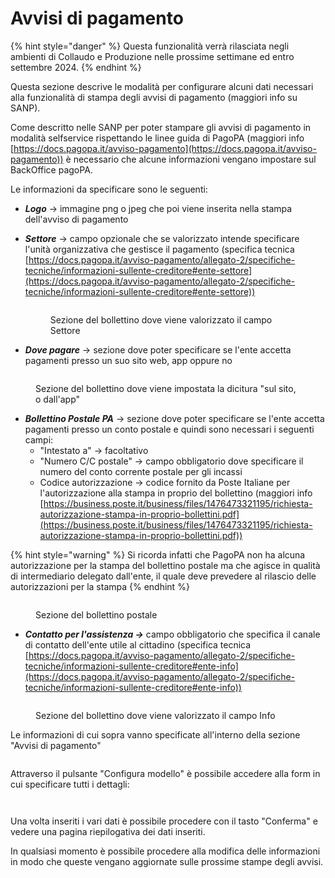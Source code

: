 # Avvisi di pagamento

{% hint style="danger" %}
Questa funzionalità verrà rilasciata negli ambienti di Collaudo e Produzione nelle prossime settimane ed entro settembre 2024.
{% endhint %}

Questa sezione descrive le modalità per configurare alcuni dati necessari alla funzionalità di stampa degli avvisi di pagamento (maggiori info su SANP).

Come descritto nelle SANP per poter stampare gli avvisi di pagamento in modalità selfservice rispettando le linee guida di PagoPA (maggiori info [https://docs.pagopa.it/avviso-pagamento](https://docs.pagopa.it/avviso-pagamento)) è necessario che alcune informazioni vengano impostare sul BackOffice pagoPA.

Le informazioni da specificare sono le seguenti:

* _**Logo**_ -> immagine png o jpeg che poi viene inserita nella stampa dell'avviso di pagamento
*   _**Settore**_ -> campo opzionale che se valorizzato intende specificare l'unità organizzativa che gestisce il pagamento (specifica tecnica [https://docs.pagopa.it/avviso-pagamento/allegato-2/specifiche-tecniche/informazioni-sullente-creditore#ente-settore](https://docs.pagopa.it/avviso-pagamento/allegato-2/specifiche-tecniche/informazioni-sullente-creditore#ente-settore))



    <figure><img src="../../.gitbook/assets/Screenshot 2024-06-06 alle 12.52.36.png" alt=""><figcaption><p>Sezione del bollettino dove viene valorizzato il campo Settore</p></figcaption></figure>


* _**Dove pagare**_ -> sezione dove poter specificare se l'ente accetta pagamenti presso un suo sito web, app oppure no

<figure><img src="../../.gitbook/assets/Screenshot 2024-06-06 alle 14.09.40.png" alt=""><figcaption><p>Sezione del bollettino dove viene impostata la dicitura "sul sito, o dall'app" </p></figcaption></figure>

* _**Bollettino Postale PA**_ -> sezione dove poter specificare se l'ente accetta pagamenti presso un conto postale e quindi sono necessari i seguenti campi:
  * "Intestato a" -> facoltativo
  * "Numero C/C postale" -> campo obbligatorio dove specificare il numero del conto corrente postale per gli incassi
  * Codice autorizzazione -> codice fornito da Poste Italiane per l'autorizzazione alla stampa in proprio del bollettino (maggiori info [https://business.poste.it/business/files/1476473321195/richiesta-autorizzazione-stampa-in-proprio-bollettini.pdf](https://business.poste.it/business/files/1476473321195/richiesta-autorizzazione-stampa-in-proprio-bollettini.pdf))

{% hint style="warning" %}
Si ricorda infatti che PagoPA non ha alcuna autorizzazione per la stampa del bollettino postale ma che agisce in qualità di intermediario delegato dall'ente, il quale deve prevedere al rilascio delle autorizzazioni per la stampa
{% endhint %}

<figure><img src="../../.gitbook/assets/image (213).png" alt=""><figcaption><p>Sezione del bollettino postale</p></figcaption></figure>

* _**Contatto per l'assistenza ->**_ campo obbligatorio che specifica il canale di contatto dell'ente utile al cittadino (specifica tecnica [https://docs.pagopa.it/avviso-pagamento/allegato-2/specifiche-tecniche/informazioni-sullente-creditore#ente-info](https://docs.pagopa.it/avviso-pagamento/allegato-2/specifiche-tecniche/informazioni-sullente-creditore#ente-info))

<figure><img src="../../.gitbook/assets/Screenshot 2024-06-06 alle 14.17.12.png" alt=""><figcaption><p>Sezione del bollettino dove viene valorizzato il campo Info</p></figcaption></figure>



Le informazioni di cui sopra vanno specificate all'interno della sezione "Avvisi di pagamento"

<figure><img src="../../.gitbook/assets/image (214).png" alt=""><figcaption></figcaption></figure>

Attraverso il pulsante "Configura modello" è possibile accedere alla form in cui specificare tutti i dettagli:

<figure><img src="../../.gitbook/assets/image (215).png" alt=""><figcaption></figcaption></figure>

<figure><img src="../../.gitbook/assets/image (218).png" alt=""><figcaption></figcaption></figure>

Una volta inseriti i vari dati è possibile procedere con il tasto "Conferma" e vedere una pagina riepilogativa dei dati inseriti.

In qualsiasi momento è possibile procedere alla modifica delle informazioni in modo che queste vengano aggiornate sulle prossime stampe degli avvisi.&#x20;

<figure><img src="../../.gitbook/assets/image (219).png" alt=""><figcaption></figcaption></figure>

